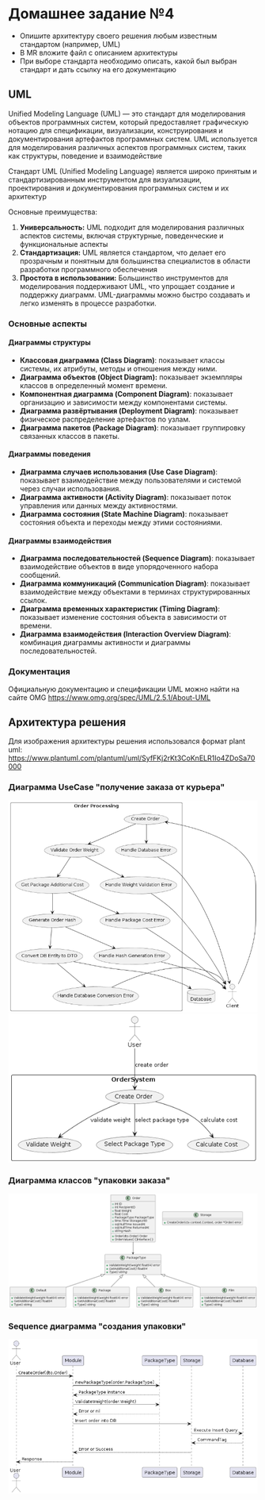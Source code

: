 # Домашнее задание №4

- Опишите архитектуру своего решения любым известным стандартом (например, UML)
- В MR вложите файл с описанием архитектуры
- При выборе стандарта необходимо описать, какой был выбран стандарт и дать ссылку на его документацию

## UML

Unified Modeling Language (UML) — это стандарт для моделирования объектов программных систем, который предоставляет
графическую нотацию для спецификации, визуализации, конструирования и документирования артефактов программных систем.
UML используется для моделирования различных аспектов программных систем, таких как структуры, поведение и взаимодействие

Стандарт UML (Unified Modeling Language) является широко принятым и стандартизированным инструментом для визуализации,
проектирования и документирования программных систем и их архитектур

Основные преимущества:
1. **Универсальность:** UML подходит для моделирования различных аспектов системы, включая структурные, поведенческие и
функциональные аспекты
2. **Стандартизация:** UML является стандартом, что делает его прозрачным и понятным для большинства специалистов в 
области разработки программного обеспечения
3. **Простота в использовании:** Большинство инструментов для моделирования поддерживают UML, что упрощает создание и 
поддержку диаграмм. UML-диаграммы можно быстро создавать и легко изменять в процессе разработки.

### Основные аспекты

#### Диаграммы структуры

- **Классовая диаграмма (Class Diagram)**: показывает классы системы, их атрибуты, методы и отношения между ними.
- **Диаграмма объектов (Object Diagram):** показывает экземпляры классов в определенный момент времени.
- **Компонентная диаграмма (Component Diagram)**: показывает организацию и зависимости между компонентами системы.
- **Диаграмма развёртывания (Deployment Diagram)**: показывает физическое распределение артефактов по узлам.
- **Диаграмма пакетов (Package Diagram)**: показывает группировку связанных классов в пакеты.

#### Диаграммы поведения

- **Диаграмма случаев использования (Use Case Diagram)**: показывает взаимодействие между пользователями и системой через случаи использования.
- **Диаграмма активности (Activity Diagram)**: показывает поток управления или данных между активностями.
- **Диаграмма состояния (State Machine Diagram)**: показывает состояния объекта и переходы между этими состояниями.

#### Диаграммы взаимодействия

- **Диаграмма последовательностей (Sequence Diagram)**: показывает взаимодействие объектов в виде упорядоченного набора сообщений.
- **Диаграмма коммуникаций (Communication Diagram)**: показывает взаимодействие между объектами в терминах структурированных ссылок.
- **Диаграмма временных характеристик (Timing Diagram)**: показывает изменение состояния объекта в зависимости от времени.
- **Диаграмма взаимодействия (Interaction Overview Diagram)**: комбинация диаграммы активности и диаграммы последовательностей.

### Документация

Официальную документацию и спецификации UML можно найти на сайте OMG
https://www.omg.org/spec/UML/2.5.1/About-UML

## Архитектура решения

Для изображения архитектуры решения использовался формат plant uml:
https://www.plantuml.com/plantuml/uml/SyfFKj2rKt3CoKnELR1Io4ZDoSa70000

### Диаграмма UseCase "получение заказа от курьера"

<img src="assets/order_processing.png">
<img src="assets/use_case_diagram.png">

### Диаграмма классов "упаковки заказа"

<img src="assets/class_diagram.png">

### Sequence диаграмма "создания упаковки"

<img src="assets/sequence_diagram.png">
